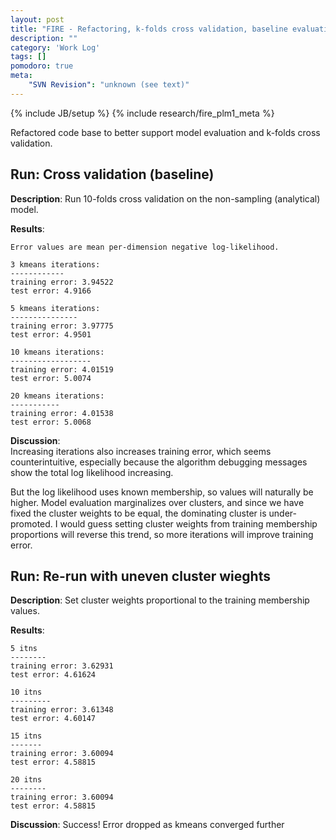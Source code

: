 ```yaml
---
layout: post
title: "FIRE - Refactoring, k-folds cross validation, baseline evaluation"
description: ""
category: 'Work Log'
tags: []
pomodoro: true
meta: 
    "SVN Revision": "unknown (see text)"
---
```

{% include JB/setup %}
{% include research/fire_plm1_meta %}

Refactored code base to better support model evaluation and k-folds cross validation.  

Run: Cross validation (baseline)
---------------------
**Description**: Run 10-folds cross validation on the non-sampling (analytical) model.  

**Results**: 

    Error values are mean per-dimension negative log-likelihood.
    
    3 kmeans iterations:
    ------------
    training error: 3.94522
    test error: 4.9166

    5 kmeans iterations:
    ---------------
    training error: 3.97775
    test error: 4.9501

    10 kmeans iterations:
    ------------------
    training error: 4.01519
    test error: 5.0074

    20 kmeans iterations:
    -----------
    training error: 4.01538
    test error: 5.0068

**Discussion**:  
Increasing iterations also increases training error, which seems counterintuitive, especially because the algorithm debugging messages show the total log likelihood increasing.

But the log likelihood uses known membership, so values will naturally be higher.  Model evaluation marginalizes over clusters, and since we have fixed the cluster weights to be equal, the dominating cluster is under-promoted.  I would guess setting cluster weights from training membership proportions will reverse this trend, so more iterations will improve training error.


Run: Re-run with uneven cluster wieghts
-------------------------
**Description**:  Set cluster weights proportional to the training membership values.  

**Results**: 

    5 itns
    --------
    training error: 3.62931
    test error: 4.61624

    10 itns
    ---------
    training error: 3.61348
    test error: 4.60147

    15 itns
    -------
    training error: 3.60094
    test error: 4.58815

    20 itns
    --------
    training error: 3.60094
    test error: 4.58815

**Discussion**: Success! Error dropped as kmeans converged further

